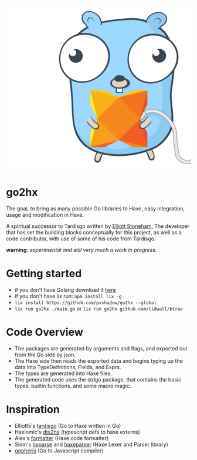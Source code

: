 <p align="left"><img src="logo.svg"/></p>

go2hx
==========
The goal, to bring as many possible Go libraries to Haxe, easy integration, usage and modification in Haxe.

A spiritual successor to Tardisgo written by [Elliott Stoneham](https://github.com/elliott5), The developer that has set the building blocks conceptually for this project, as well as a code contributor, with use of some of his code from Tardisgo.

**warning:** *experimental and still very much a work in progress.*

# Getting started
* if you don't have Golang download it [here](https://golang.org/dl/)
* if you don't have lix run: ``npm install lix -g``
* ``lix install https://github.com/pxshadow/go2hx --global``
* ``lix run go2hx ./main.go`` or ``lix run go2hx github.com/tidwall/btree``


# Code Overview

* The packages are generated by arguments and flags, and exported out from the Go side by json.
* The Haxe side then reads the exported data and begins typing up the data into TypeDefinitions, Fields, and Exprs.
* The types are generated into Haxe files.
* The generated code uses the stdgo package, that contains the basic types, builtin functions, and some macro magic.

# Inspiration
* Elliott5's [tardisgo](https://github.com/tardisgo/tardisgo) (Go to Haxe written in Go)
* Haxiomic's [dts2hx](https://github.com/haxiomic/dts2hx) (typescript defs to haxe externs)
* Alex's [formatter](https://github.com/HaxeCheckstyle/haxe-formatter) (Haxe code formatter)
* Simn's [hxparse](https://github.com/Simn/hxparse) and [haxeparser](https://github.com/Simn/haxeparser) (Haxe Lexer and Parser library)
* [gopherjs](https://github.com/gopherjs/gopherjs) (Go to Javascript compiler)